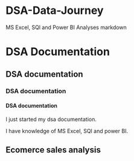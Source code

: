 # DSA-Data-Journey
MS Excel, SQl and Power BI Analyses
markdown
# DSA Documentation 
## DSA documentation
### DSA documentation
#### DSA documentation
I just started my dsa documentation.


I have knowledge of MS Excel, SQl and power BI.
## Ecomerce sales analysis
